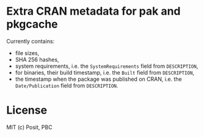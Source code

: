 # Extra CRAN metadata for pak and pkgcache

Currently contains:
- file sizes,
- SHA 256 hashes,
- system requirements, i.e. the `SystemRequirements` field from
  `DESCRIPTION`,
- for binaries, their build timestamp, i.e. the `Built` field from
  `DESCRIPTION`,
- the timestamp when the package was published on CRAN, i.e. the
  `Date/Publication` field from `DESCRIPTION`.

# License

MIT (c) Posit, PBC
